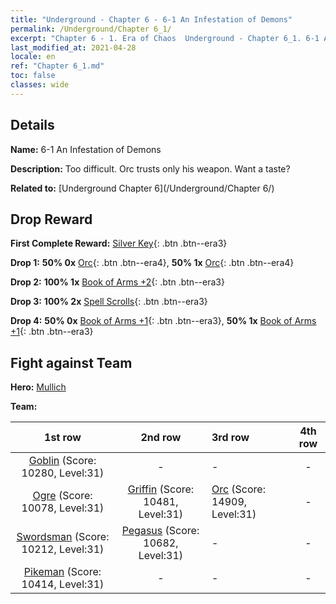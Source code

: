 ```yaml
---
title: "Underground - Chapter 6 - 6-1 An Infestation of Demons"
permalink: /Underground/Chapter 6_1/
excerpt: "Chapter 6 - 1. Era of Chaos  Underground - Chapter 6_1. 6-1 An Infestation of Demons"
last_modified_at: 2021-04-28
locale: en
ref: "Chapter 6_1.md"
toc: false
classes: wide
---
```


## Details

 **Name:** 6-1 An Infestation of Demons

 **Description:** Too difficult. Orc trusts only his weapon. Want a taste?

 **Related to:** [Underground Chapter 6](/Underground/Chapter 6/)

## Drop Reward

 **First Complete Reward:** [Silver Key](/Items/con_693/){: .btn .btn--era3}

 **Drop 1:** **50% 0x** [Orc](/Items/unt_219/){: .btn .btn--era4}, **50% 1x** [Orc](/Items/unt_219/){: .btn .btn--era4}

 **Drop 2:** **100% 1x** [Book of Arms +2](/Items/mat_32/){: .btn .btn--era3}

 **Drop 3:** **100% 2x** [Spell Scrolls](/Items/con_694/){: .btn .btn--era3}

 **Drop 4:** **50% 0x** [Book of Arms +1](/Items/mat_25/){: .btn .btn--era3}, **50% 1x** [Book of Arms +1](/Items/mat_25/){: .btn .btn--era3}


## Fight against Team
 **Hero:** [Mullich](/heroes/Mullich/)

 **Team:**


  | 1st row | 2nd row | 3rd row | 4th row |
  |:----:|:----:|:----|:----:|
  | [Goblin](/units/Goblin/) (Score: 10280, Level:31)  | - | - | - |
  | [Ogre](/units/Ogre/) (Score: 10078, Level:31)  | [Griffin](/units/Griffin/) (Score: 10481, Level:31)  | [Orc](/units/Orc/) (Score: 14909, Level:31)  | - |
  | [Swordsman](/units/Swordsman/) (Score: 10212, Level:31)  | [Pegasus](/units/Pegasus/) (Score: 10682, Level:31)  | - | - |
  | [Pikeman](/units/Pikeman/) (Score: 10414, Level:31)  | - | - | - |



